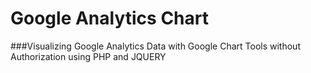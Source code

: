 # Google Analytics Chart

###Visualizing Google Analytics Data with Google Chart Tools without Authorization using PHP and JQUERY 
